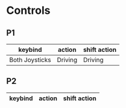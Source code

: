 # Controls

## P1
keybind | action | shift action
-- | -- | --
Both Joysticks | Driving | Driving


## P2
keybind | action | shift action
-- | -- | --